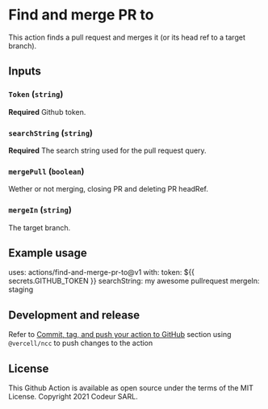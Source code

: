 # Find and merge PR to

This action finds a pull request and merges it (or its head ref to a target branch).

## Inputs
### `Token` (`string`)

**Required** Github token.
### `searchString` (`string`)

**Required** The search string used for the pull request query.
### `mergePull` (`boolean`)

Wether or not merging, closing PR and deleting PR headRef.
### `mergeIn` (`string`)

The target branch.


## Example usage

uses: actions/find-and-merge-pr-to@v1
with:
  token: ${{ secrets.GITHUB_TOKEN }}
  searchString: my awesome pullrequest
  mergeIn: staging

## Development and release

Refer to [Commit, tag, and push your action to GitHub](https://docs.github.com/en/actions/creating-actions/creating-a-javascript-action#commit-tag-and-push-your-action-to-github) section using `@vercell/ncc` to push changes to the action

## License
This Github Action is available as open source under the terms of the MIT License. Copyright 2021 Codeur SARL.
